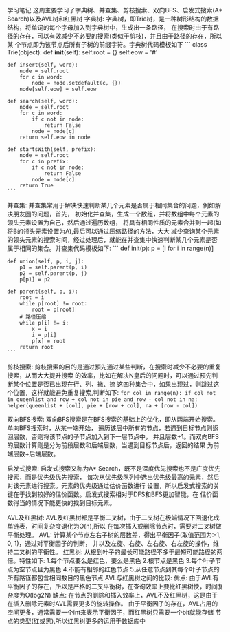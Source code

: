 学习笔记
这周主要学习了字典树、并查集、剪枝搜索、双向BFS、启发式搜索(A* Search)以及AVL树和红黑树
字典树:
    字典树，即Trie树，是一种树形结构的数据结构，将单词的每个字母加入到字典树中，生成出一条路径，
    在搜索时由于有路径的存在，可以有效减少不必要的搜索(类似于剪枝)，并且由于路径的存在，所以某
    个节点即为该节点后所有子树的前缀字符。字典树代码模板如下
    ```
    class Trie(object):
    def __init__(self):
        self.root = {}
        self.eow = '#'

    def insert(self, word):
        node = self.root
        for c in word:
            node = node.setdefault(c, {})
        node[self.eow] = self.eow

    def search(self, word):
        node = self.root
        for c in word:
            if c not in node:
                return False
            node = node[c]
        return self.eow in node

    def startsWith(self, prefix):
        node = self.root
        for c in prefix:
            if c not in node:
                return False
            node = node[c]
        return True
    ```

并查集:
    并查集常用于解决快速判断某几个元素是否属于相同集合的问题，例如解决朋友圈的问题，首先，
    初始化并查集，生成一个数组，并将数组中每个元素的领头元素设置为自己，然后通过遍历数组，
    将具有相同性质的元素合并到一起(如将B的领头元素设置为A),最后可以通过压缩路径的方法，大大
    减少查询某个元素的领头元素的搜索时间，经过处理后，就能在并查集中快速判断某几个元素是否
    属于相同的集合。并查集代码模板如下:
    ```
    def init(p):
        p = [i for i in range(n)]

    def union(self, p, i, j): 
        p1 = self.parent(p, i) 
        p2 = self.parent(p, j) 
        p[p1] = p2 
 
    def parent(self, p, i): 
        root = i 
        while p[root] != root: 
            root = p[root]
        # 路径压缩
        while p[i] != i: 
            x = i
            i = p[i]
            p[x] = root 
        return root
    ```

剪枝搜索:
    剪枝搜索的目的是通过预先通过某些判断，在搜索时减少不必要的重复搜索，从而大大提升搜索
    的效率，比如在解决N皇后的问题时，可以通过预先判断某个位置是否已出现在行、列、撇、捺
    这四种集合中，如果出现过，则跳过这个位置，这样就能避免重复搜索,判断如下:
    ```
    for col in range(n):
        if col not in queenlist and row + col not in pie and row - col not in na:
            helper(queenlist + [col], pie + [row + col], na + [row - col])
    ```

双向BFS搜索:
    双向BFS搜索是在BFS搜索的基础上的优化，即从两端开始搜索。单向BFS搜索时，从某一端开始，
    遍历该层中所有的节点，若遇到目标节点则返回层数，否则将该节点的子节点加入到下一层节点中，
    并且层数+1。而双向BFS的层数计算则是分为前段层数和后端层数，当遇到目标节点后，返回的结果
    为前端层数+后端层数。

启发式搜索:
    启发式搜索又称为A* Search，既不是深度优先搜索也不是广度优先搜索，而是优先级优先搜索，
    每次从优先级队列中选出优先级最高的元素，然后对该元素进行搜索。元素的优先级通过估价函数进行
    设置，所以启发式搜索的关键在于找到较好的估价函数。启发式搜索相对于DFS和BFS更加智能，在
    估价函数得当的情况下能更快的找到目标元素。

AVL及红黑树:
    AVL及红黑树都是平衡二叉树，由于二叉树在极端情况下回退化成单链表，时间复杂度退化为O(n),所以
    在每次插入或删除节点时，需要对二叉树做平衡处理。
    AVL:
        计算某个节点左右子树的层数差，得出平衡因子(取值范围为:-1, 0, 1)，通过对平衡因子的判断，
        并以及左旋、右旋、左右旋、右左旋的操作，维持二叉树的平衡性。
    红黑树:
        从根到叶子的最长可能路径不多于最短可能路径的两倍。特性如下:
        1.每个节点要么是红色，要么是黑色
        2.根节点是黑色
        3.每个叶子节点为空节点且为黑色
        4.不能有相邻的红色节点
        5.从任意节点到其每个叶子节点的所有路径都包含相同数目的黑色节点
    AVL与红黑树之间的比较:
        优点:
        由于AVL有平衡因子的存在，所以是严格的二叉平衡树，在查询效率上要比红黑树快，时间复杂度为O(log2N)
        缺点:
        在节点的删除和插入效率上，AVL不及红黑树，这是由于在插入删除元素时AVL需要更多的旋转操作。
        由于平衡因子的存在，AVL占用的空间更多，通常需要一个int来表示平衡因子，而红黑树只需要一个bit就能存储
        节点的类型(红或黑),所以红黑树更多的运用于数据库中


